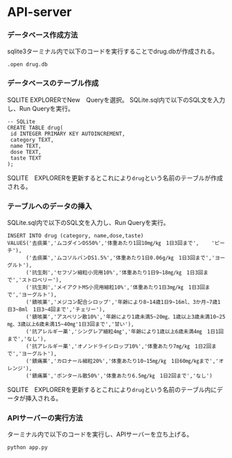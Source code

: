 # API-server

### データベース作成方法

sqlite3ターミナル内で以下のコードを実行することでdrug.dbが作成される。
```
.open drug.db
```


### データベースのテーブル作成

SQLITE EXPLORERでNew　Queryを選択。
SQLite.sql内で以下のSQL文を入力し、Run Queryを実行。
```
-- SQLite
CREATE TABLE drug(
 id INTEGER PRIMARY KEY AUTOINCREMENT,
 category TEXT,
 name TEXT,
 dose TEXT,
 taste TEXT
);
```
SQLITE　EXPLORERを更新するとこれにより`drug`という名前のテーブルが作成される。

### テーブルへのデータの挿入

SQLite.sql内で以下のSQL文を入力し、Run Queryを実行。
```
INSERT INTO drug (category, name,dose,taste)
VALUES('去痰薬','ムコダインDS50%','体重あたり1回10㎎/㎏　1日3回まで',	'ピーチ'),
      ('去痰薬','ムコソルバンDS1.5%','体重あたり1日0.06g/㎏　1日3回まで','ヨーグルト'),
      ('抗生剤','セフゾン細粒小児用10%','体重あたり1日9~18㎎/㎏　1日3回まで','ストロベリー'),
      ('抗生剤','メイアクトMS小児用細粒10%','体重あたり1日3㎎/㎏　1日3回まで','ヨーグルト'),
      ('鎮咳薬','メジコン配合シロップ','年齢により8~14歳1日9~16ml、3か月~7歳1日3~8ml　1日3~4回まで','チェリー'),
      ('鎮咳薬','アスベリン散10%','年齢により1歳未満5~20㎎、1歳以上3歳未満10~25㎎、3歳以上6歳未満15~40㎎'1日3回まで','甘い'),
      ('抗アレルギー薬','シングレア細粒4㎎','年齢により1歳以上6歳未満4㎎　1日1回まで','なし'),
      ('抗アレルギー薬','オノンドライシロップ10%','体重あたり7㎎/㎏　1日2回まで','ヨーグルト'),
      ('鎮痛薬','カロナール細粒20%','体重あたり10~15㎎/㎏　1日60㎎/㎏まで','オレンジ'),
      ('鎮痛薬','ポンタール散50%','体重あたり6.5㎎/㎏　1日2回まで','なし')
```
SQLITE　EXPLORERを更新するとこれにより`drug`という名前のテーブル内にデータが挿入される。

### APIサーバーの実行方法
ターミナル内で以下のコードを実行し、APIサーバーを立ち上げる。
```
python app.py

```
